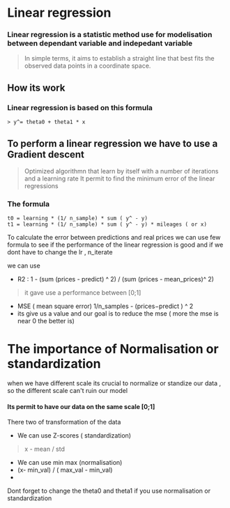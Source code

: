 # Linear regression

### Linear regression is a statistic method use for modelisation between dependant variable and indepedant variable 
> In simple terms, it aims to establish a straight line that best fits the observed data points in a coordinate space.


## How its work 

### Linear regression is based on this formula
    > y^= theta0 + theta1 * x


## To perform a linear regression we have to use a Gradient descent
> Optimized algorithmn that learn by itself with a number of iterations and a learning rate
> It permit to find the minimum error of the linear regressions
 ### The formula
    t0 = learning * (1/ n_sample) * sum ( y^ - y)
    t1 = learning * (1/ n_sample) * sum ( y^ - y) * mileages ( or x)
    

To calculate the error between predictions and real prices we can use few formula to see if the performance of the linear regression is good and if we dont have to change the lr , n_iterate 

we can use
* R2 : 1 - (sum (prices - predict) ^ 2) / (sum (prices - mean_prices)^ 2) 
> it gave use a performance between [0;1] 
* MSE ( mean square error)  1/n_samples - (prices​−predict ​) ^ 2
* its give us a value and our goal is to reduce the mse ( more the mse is near 0 the better is)


# The importance of Normalisation or standardization
when we have different scale its crucial to normalize or standize our data , so the different scale can't ruin our model
#### Its permit to have our data on the same scale [0;1]

There two of transformation of the data

- We can use Z-scores ( standardization)
> x - mean / std

- We can use min max (normalisation)
- (x- min_val) / ( max_val - min_val)
- 
Dont forget to  change the theta0 and theta1 if you use normalisation or standardization